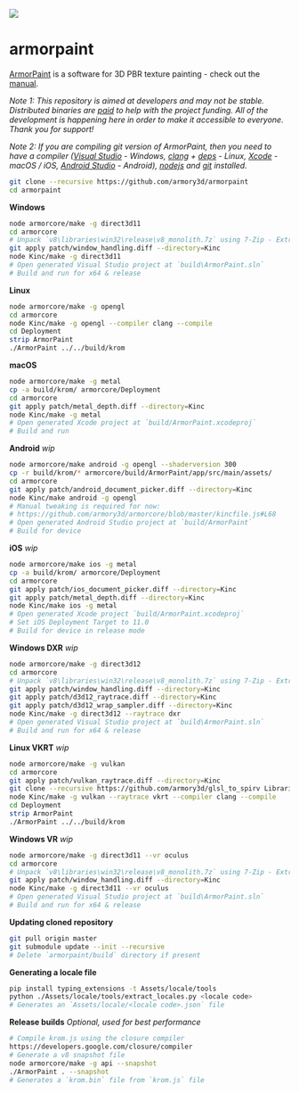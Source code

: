 ![](https://armorpaint.org/img/git.jpg)

armorpaint
==============

[ArmorPaint](https://armorpaint.org) is a software for 3D PBR texture painting - check out the [manual](https://armorpaint.org/manual).

*Note 1: This repository is aimed at developers and may not be stable. Distributed binaries are [paid](https://armorpaint.org/download) to help with the project funding. All of the development is happening here in order to make it accessible to everyone. Thank you for support!*

*Note 2: If you are compiling git version of ArmorPaint, then you need to have a compiler ([Visual Studio](https://visualstudio.microsoft.com/downloads/) - Windows, [clang](https://clang.llvm.org/get_started.html) + [deps](https://github.com/armory3d/armorpaint/wiki/Linux-Dependencies) - Linux, [Xcode](https://developer.apple.com/xcode/resources/) - macOS / iOS, [Android Studio](https://developer.android.com/studio) - Android), [nodejs](https://nodejs.org/en/download/) and [git](https://git-scm.com/downloads) installed.*

```bash
git clone --recursive https://github.com/armory3d/armorpaint
cd armorpaint
```

**Windows**
```bash
node armorcore/make -g direct3d11
cd armorcore
# Unpack `v8\libraries\win32\release\v8_monolith.7z` using 7-Zip - Extract Here (exceeds 100MB)
git apply patch/window_handling.diff --directory=Kinc
node Kinc/make -g direct3d11
# Open generated Visual Studio project at `build\ArmorPaint.sln`
# Build and run for x64 & release
```

**Linux**
```bash
node armorcore/make -g opengl
cd armorcore
node Kinc/make -g opengl --compiler clang --compile
cd Deployment
strip ArmorPaint
./ArmorPaint ../../build/krom
```

**macOS**
```bash
node armorcore/make -g metal
cp -a build/krom/ armorcore/Deployment
cd armorcore
git apply patch/metal_depth.diff --directory=Kinc
node Kinc/make -g metal
# Open generated Xcode project at `build/ArmorPaint.xcodeproj`
# Build and run
```

**Android** *wip*
```bash
node armorcore/make android -g opengl --shaderversion 300
cp -r build/krom/* armorcore/build/ArmorPaint/app/src/main/assets/
cd armorcore
git apply patch/android_document_picker.diff --directory=Kinc
node Kinc/make android -g opengl
# Manual tweaking is required for now:
# https://github.com/armory3d/armorcore/blob/master/kincfile.js#L68
# Open generated Android Studio project at `build/ArmorPaint`
# Build for device
```

**iOS** *wip*
```bash
node armorcore/make ios -g metal
cp -a build/krom/ armorcore/Deployment
cd armorcore
git apply patch/ios_document_picker.diff --directory=Kinc
git apply patch/metal_depth.diff --directory=Kinc
node Kinc/make ios -g metal
# Open generated Xcode project `build/ArmorPaint.xcodeproj`
# Set iOS Deployment Target to 11.0
# Build for device in release mode
```

**Windows DXR** *wip*
```bash
node armorcore/make -g direct3d12
cd armorcore
# Unpack `v8\libraries\win32\release\v8_monolith.7z` using 7-Zip - Extract Here (exceeds 100MB)
git apply patch/window_handling.diff --directory=Kinc
git apply patch/d3d12_raytrace.diff --directory=Kinc
git apply patch/d3d12_wrap_sampler.diff --directory=Kinc
node Kinc/make -g direct3d12 --raytrace dxr
# Open generated Visual Studio project at `build\ArmorPaint.sln`
# Build and run for x64 & release
```

**Linux VKRT** *wip*
```bash
node armorcore/make -g vulkan
cd armorcore
git apply patch/vulkan_raytrace.diff --directory=Kinc
git clone --recursive https://github.com/armory3d/glsl_to_spirv Libraries/glsl_to_spirv
node Kinc/make -g vulkan --raytrace vkrt --compiler clang --compile
cd Deployment
strip ArmorPaint
./ArmorPaint ../../build/krom
```

**Windows VR** *wip*
```bash
node armorcore/make -g direct3d11 --vr oculus
cd armorcore
# Unpack `v8\libraries\win32\release\v8_monolith.7z` using 7-Zip - Extract Here (exceeds 100MB)
git apply patch/window_handling.diff --directory=Kinc
node Kinc/make -g direct3d11 --vr oculus
# Open generated Visual Studio project at `build\ArmorPaint.sln`
# Build and run for x64 & release
```

**Updating cloned repository**
```bash
git pull origin master
git submodule update --init --recursive
# Delete `armorpaint/build` directory if present
```

**Generating a locale file**
```bash
pip install typing_extensions -t Assets/locale/tools
python ./Assets/locale/tools/extract_locales.py <locale code>
# Generates an `Assets/locale/<locale code>.json` file
```

**Release builds** *Optional, used for best performance*
```bash
# Compile krom.js using the closure compiler
https://developers.google.com/closure/compiler
# Generate a v8 snapshot file
node armorcore/make -g api --snapshot
./ArmorPaint . --snapshot
# Generates a `krom.bin` file from `krom.js` file
```

